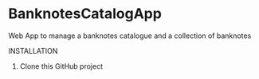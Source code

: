 # BanknotesCatalogApp
Web App to manage a banknotes catalogue and a collection of banknotes

INSTALLATION

1. Clone this GitHub project
